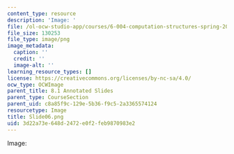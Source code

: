 ```yaml
---
content_type: resource
description: 'Image: '
file: /ol-ocw-studio-app/courses/6-004-computation-structures-spring-2017/3d22a73e648d2472e0f2feb9870983e2_Slide06.png
file_size: 130253
file_type: image/png
image_metadata:
  caption: ''
  credit: ''
  image-alt: ''
learning_resource_types: []
license: https://creativecommons.org/licenses/by-nc-sa/4.0/
ocw_type: OCWImage
parent_title: 8.1 Annotated Slides
parent_type: CourseSection
parent_uid: c8a85f9c-129e-5b36-f9c5-2a3365574124
resourcetype: Image
title: Slide06.png
uid: 3d22a73e-648d-2472-e0f2-feb9870983e2
---
```

Image: 